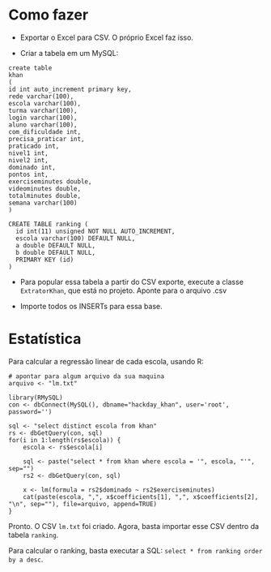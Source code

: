 # Como fazer

- Exportar o Excel para CSV. O próprio Excel faz isso.

- Criar a tabela em um MySQL:
```
create table
khan 
(
id int auto_increment primary key,
rede varchar(100),
escola varchar(100),
turma varchar(100),
login varchar(100),
aluno varchar(100),
com_dificuldade int,
precisa_praticar int,
praticado int,
nivel1 int,
nivel2 int,
dominado int,
pontos int,
exerciseminutes double,
videominutes double,
totalminutes double,
semana varchar(100)
)

CREATE TABLE ranking (
  id int(11) unsigned NOT NULL AUTO_INCREMENT,
  escola varchar(100) DEFAULT NULL,
  a double DEFAULT NULL,
  b double DEFAULT NULL,
  PRIMARY KEY (id)
) 
```

- Para popular essa tabela a partir do CSV exporte, execute a classe `ExtratorKhan`, que está no projeto.
Aponte para o arquivo .csv

- Importe todos os INSERTs para essa base.

# Estatística

Para calcular a regressão linear de cada escola, usando R:

```
# apontar para algum arquivo da sua maquina
arquivo <- "lm.txt"

library(RMySQL)
con <- dbConnect(MySQL(), dbname="hackday_khan", user='root', password='')

sql <- "select distinct escola from khan"
rs <- dbGetQuery(con, sql)
for(i in 1:length(rs$escola)) {
	escola <- rs$escola[i]

	sql <- paste("select * from khan where escola = '", escola, "'", sep="")
	rs2 <- dbGetQuery(con, sql)

	x <- lm(formula = rs2$dominado ~ rs2$exerciseminutes)
	cat(paste(escola, ",", x$coefficients[1], ",", x$coefficients[2], "\n", sep=""), file=arquivo, append=TRUE)
}
```

Pronto. O CSV `lm.txt` foi criado. Agora, basta importar esse CSV dentro da tabela `ranking`.

Para calcular o ranking, basta executar a SQL: `select * from ranking order by a desc`.
